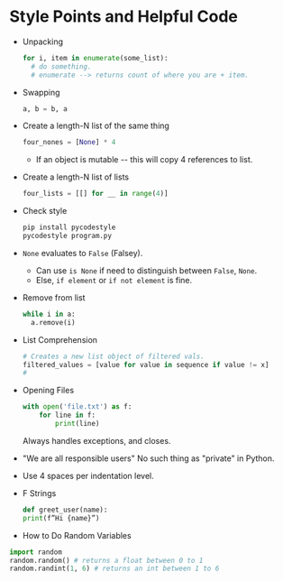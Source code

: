 # Style Points and Helpful Code

* Unpacking

  ```Python
  for i, item in enumerate(some_list):
    # do something.
    # enumerate --> returns count of where you are + item.
  ```
* Swapping

  ```Python
  a, b = b, a
  ```
* Create a length-N list of the same thing

  ```Python
  four_nones = [None] * 4
  ```

  * If an object is mutable -- this will copy 4 references to list.

* Create a length-N list of lists 

  ```Python
  four_lists = [[] for __ in range(4)]
  ```

* Check style

  ```bash
  pip install pycodestyle
  pycodestyle program.py
  ```

* `None` evaluates to `False` (Falsey).

  * Can use `is None` if need to distinguish between `False`, `None`.
  * Else, `if element` or `if not element` is fine.

* Remove from list

  ```Python
  while i in a:
    a.remove(i)
  ```

* List Comprehension

  ```Python
  # Creates a new list object of filtered vals.
  filtered_values = [value for value in sequence if value != x]
  #
  ```

* Opening Files

  ```Python
  with open('file.txt') as f:
      for line in f:
          print(line)
  ```
  Always handles exceptions, and closes.

* "We are all responsible users"
  No such thing as "private" in Python.

* Use 4 spaces per indentation level.

* F Strings

  ```Python
  def greet_user(name):
  print(f”Hi {name}”) 
  ```

* How to Do Random Variables
```Python
import random
random.random() # returns a float between 0 to 1
random.randint(1, 6) # returns an int between 1 to 6 
```